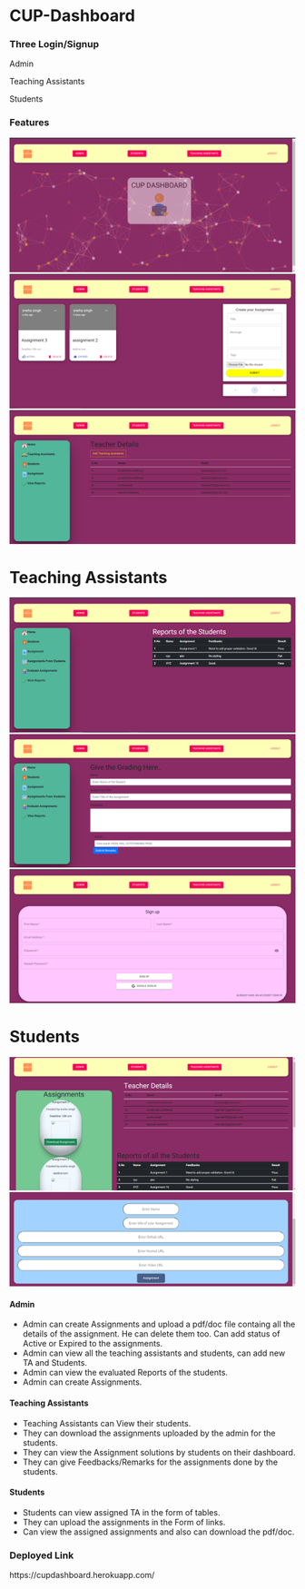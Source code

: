# CUP-Dashboard
<h3>Three Login/Signup</h3>
<p>Admin</p>
<p>Teaching Assistants</p>
<p>Students</p>

<h3>Features</h3>

![ScreenShot 1](https://github.com/sneha-del/CUP-Dashboard/blob/master/homepage.png?raw=true)
![](https://github.com/sneha-del/CUP-Dashboard/blob/master/assignment_admin.png?raw=true)
![](https://github.com/sneha-del/CUP-Dashboard/blob/master/ta_admin.png?raw=true)
# Teaching Assistants
![](https://github.com/sneha-del/CUP-Dashboard/blob/master/reports.png?raw=true)
![](https://github.com/sneha-del/CUP-Dashboard/blob/master/eval.png?raw=true)
![](https://github.com/sneha-del/CUP-Dashboard/blob/master/ta_signup.png?raw=true)
# Students
![](https://github.com/sneha-del/CUP-Dashboard/blob/master/student_dash.png?raw=true)
![](https://github.com/sneha-del/CUP-Dashboard/blob/master/upload.png?raw=true)

<h4>Admin</h4>
<ul>
<li>Admin can create Assignments and upload a pdf/doc file containg all the details of the assignment. He can delete them too. Can add status of Active or Expired to the assignments.</li>
<li>Admin can view all the teaching assistants and students, can add new TA and Students.</li>
<li>Admin can view the evaluated Reports of the students.</li>
<li>Admin can create Assignments.</li>
  </ul>
<h4>Teaching Assistants</h4>
<ul>
<li>Teaching Assistants can View their students.</li>
<li>They can download the assignments uploaded by the admin for the students.</li>
<li>They can view the Assignment solutions by students on their dashboard.</li>
<li>They can give Feedbacks/Remarks for the assignments done by the students.</li>
</ul>
<h4>Students</h4>
<ul>
<li>Students can view assigned TA in the form of tables.</li>
<li>They can upload the assignments in the Form of links.</li>
<li>Can view the assigned assignments and also can download the pdf/doc.</li>
</ul>
<h3>Deployed Link</h3>
https://cupdashboard.herokuapp.com/

